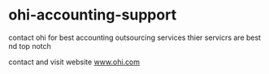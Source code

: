# ohi-accounting-support
contact ohi for best accounting outsourcing services
thier servicrs are best nd top notch

contact  and visit website www.ohi.com
